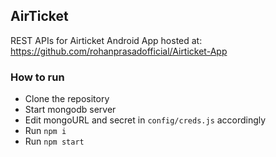 ## AirTicket
  REST APIs for Airticket Android App hosted at: https://github.com/rohanprasadofficial/Airticket-App 
### How to run
- Clone the repository
- Start mongodb server
- Edit mongoURL and secret in `config/creds.js` accordingly
- Run `npm i`
- Run `npm start`
